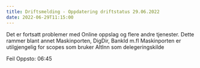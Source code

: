```yaml
---
title: Driftsmelding - Oppdatering driftstatus 29.06.2022
date: 2022-06-29T11:15:00
---
```

Det er fortsatt problemer med Online oppslag og flere andre tjenester. Dette rammer blant annet Maskinporten, DigDir, BankId m.fl
Maskinporten er utilgjengelig for scopes som bruker AltInn som delegeringskilde

Feil Oppsto: 06:45 
